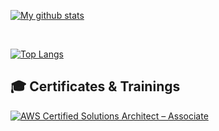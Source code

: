 [![My github stats](https://github-readme-stats.vercel.app/api?username=rabindratamang&show_icons=true&theme=dark)](https://github.com/anuraghazra/github-readme-stats)

<br />

[![Top Langs](https://github-readme-stats.vercel.app/api/top-langs/?username=rabindratamang&layout=compact)](https://github.com/anuraghazra/github-readme-stats)

## 🎓 Certificates & Trainings
<!--START_SECTION:badges-->
[![AWS Certified Solutions Architect – Associate](https://images.credly.com/size/110x110/images/0e284c3f-5164-4b21-8660-0d84737941bc/image.png)](http://www.credly.com/badges/688b64d4-fdcf-4303-bc14-ff52e478f8bf "AWS Certified Solutions Architect – Associate")
<!--END_SECTION:badges-->
